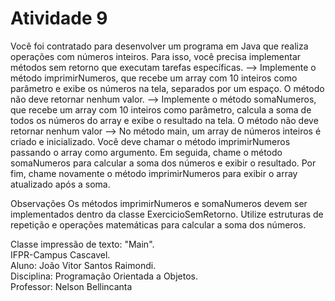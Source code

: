# Atividade 9

Você foi contratado para desenvolver um programa em Java que realiza operações com números inteiros. Para isso, você precisa implementar métodos sem retorno que executam tarefas específicas. 
--> Implemente o método imprimirNumeros, que recebe um array com 10 inteiros como parâmetro e exibe os números na tela, separados por um espaço. O método não deve retornar nenhum valor.
--> Implemente o método somaNumeros, que recebe um array com 10 inteiros como parâmetro, calcula a soma de todos os números do array e exibe o resultado na tela. O método não deve retornar nenhum valor 
--> No método main, um array de números inteiros é criado e inicializado. Você deve chamar o método imprimirNumeros passando o array como argumento. Em seguida, chame o método somaNumeros para calcular a soma dos números e exibir o resultado. Por fim, chame novamente o método imprimirNumeros para exibir o array atualizado após a soma.

Observações
Os métodos imprimirNumeros e somaNumeros devem ser implementados dentro da classe ExercicioSemRetorno.
Utilize estruturas de repetição e operações matemáticas para calcular a soma dos números.

Classe impressão de texto: "Main".     
IFPR-Campus Cascavel.     
Aluno: João Vitor Santos Raimondi.     
Disciplina: Programação Orientada a Objetos.     
Professor: Nelson Bellincanta     
